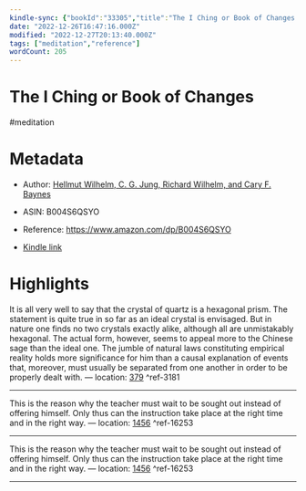 ```yaml
---
kindle-sync: {"bookId":"33305","title":"The I Ching or Book of Changes (Bollingen Series 31)","author":"Hellmut Wilhelm, C. G. Jung, Richard Wilhelm, and Cary F. Baynes","asin":"B004S6QSYO","lastAnnotatedDate":"2023-06-09","bookImageUrl":"https://m.media-amazon.com/images/I/51fzxLryJTL._SY160.jpg","highlightsCount":2}
date: "2022-12-26T16:47:16.000Z"
modified: "2022-12-27T20:13:40.000Z"
tags: ["meditation","reference"]
wordCount: 205
---
```

# The I Ching or Book of Changes

#meditation 

# Metadata

* Author: [Hellmut Wilhelm, C. G. Jung, Richard Wilhelm, and Cary F. Baynes](https://www.amazon.comundefined)

* ASIN: B004S6QSYO

* Reference: <https://www.amazon.com/dp/B004S6QSYO>

* [Kindle link](kindle://book?action=open&asin=B004S6QSYO)

# Highlights

It is all very well to say that the crystal of quartz is a hexagonal prism. The statement is quite true in so far as an ideal crystal is envisaged. But in nature one finds no two crystals exactly alike, although all are unmistakably hexagonal. The actual form, however, seems to appeal more to the Chinese sage than the ideal one. The jumble of natural laws constituting empirical reality holds more significance for him than a causal explanation of events that, moreover, must usually be separated from one another in order to be properly dealt with. — location: [379](kindle://book?action=open&asin=B004S6QSYO&location=379) ^ref-3181

---

This is the reason why the teacher must wait to be sought out instead of offering himself. Only thus can the instruction take place at the right time and in the right way. — location: [1456](kindle://book?action=open&asin=B004S6QSYO&location=1456) ^ref-16253

---

This is the reason why the teacher must wait to be sought out instead of offering himself. Only thus can the instruction take place at the right time and in the right way. — location: [1456](kindle://book?action=open&asin=B004S6QSYO&location=1456) ^ref-16253

---
